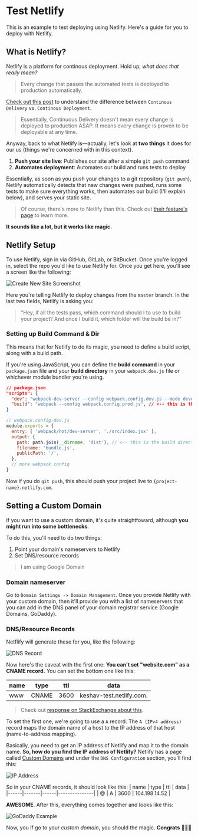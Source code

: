 # Test Netlify
This is an example to test deploying using Netlify. Here's a guide for you to deploy with Netlify.

## What is Netlify?
Netlify is a platform for continous deployment. Hold up, *what does that really mean?*

> Every change that passes the automated tests is deployed to production automatically.

[Check out this post](https://puppet.com/blog/continuous-delivery-vs-continuous-deployment-what-s-diff) to understand the difference between `Continous Delivery` vs. `Continous Deployment`.

> Essentially, Continuous Delivery doesn't mean every change is deployed to production ASAP. It means every change is proven to be deployable at any time.

Anyway, back to what Netlify is—actually, let's look at **two things** it does for our us (things we're concerned with in this context).

1. **Push your site live**: Publishes our site after a simple `git push` command
2. **Automates deployment**: Automates our build and runs tests to deploy

Essentially, as soon as you push your changes to a git repository (`git push`), Netlify automatically detects that new changes were pushed, runs some tests to make sure everything works, then automates our build (I'll explain below), and serves your static site.

> Of course, there's more to Netlify than this. Check out [their feature's page](https://www.netlify.com/features/) to learn more.

**It sounds like a lot, but it works like magic.**

## Netlify Setup
To use Netlify, sign in via GitHub, GitLab, or BitBucket. Once you're logged in, select the repo you'd like to use Netlify for. Once you get here, you'll see a screen like the following:

![Create New Site Screenshot](https://i.imgur.com/t4inTR1.png)

Here you're telling Netlify to deploy changes from the `master` branch. In the last two fields, Netlify is asking you:

> "Hey, if all the tests pass, which command should I to use to build your project? And once I build it, which folder will the build be in?"

### Setting up Build Command & Dir
This means that for Netlify to do its magic, you need to define a build script, along with a build path.

If you're using JavaScript, you can define the **build command** in your `package.json` file and your **build directory** in your `webpack.dev.js` file or whichever module bundler you're using.

```json
// package.json
"scripts": {
  "dev": "webpack-dev-server --config webpack.config.dev.js --mode development --color",
  "build": "webpack --config webpack.config.prod.js", // <-- this is the build command
}
```

```js
// webpack.config.dev.js
module.exports = {
  entry: [ 'webpack/hot/dev-server', './src/index.jsx' ],
  output: {
    path: path.join(__dirname, 'dist'), // <-- this is the build directory
    filename: 'bundle.js',
    publicPath: '/',
  },
  // more webpack config
}
```

Now if you do `git push`, this should push your project live to `{project-name}.netlify.com`.

## Setting a Custom Domain
If you want to use a custom domain, it's quite straightfoward, although **you might run into some bottlenecks**.

To do this, you'll need to do two things:
1. Point your domain's nameservers to Netlify
2. Set DNS/resource records

> I am using Google Domain

### Domain nameserver
Go to `Domain Settings -> Domain Management`. Once you provide Netlify with your custom domain, then it'll provide you with a list of nameservers that you can add in the DNS panel of your domain registrar service (Google Domains, GoDaddy).

### DNS/Resource Records
Netflify will generate these for you, like the following:

![DNS Record](https://i.imgur.com/YRolkiX.jpg)

Now here's the caveat with the first one:
**You can't set "website.com" as a CNAME record.** You can set the bottom one like this:

| name | type  | ttl  | data                     |
|------|-------|------|--------------------------|
| www  | CNAME | 3600 | keshav-test.netlify.com. |

> Check out [response on StackExchange about this](https://superuser.com/a/264914).

To set the first one, we're going to use a `A` record. The `A (IPv4 address)` record maps the domain name of a host to the IP address of that host (name-to-address mapping).

Basically, you need to get an IP address of Netlify and map it to the domain name. **So, how do you find the IP address of Netlify?** Netlify has a page called [Custom Domains](https://www.netlify.com/docs/custom-domains/#dns-configuration) and under the `DNS Configuration` section, you'll find this:

![IP Address](https://i.imgur.com/HBRR9dO.jpg)

So in your CNAME records, it should look like this:
| name | type  | ttl  | data          |
|------|-------|------|---------------|
|  @   |   A   | 3600 | 104.198.14.52 |

**AWESOME**. After this, everything comes together and looks like this:

![GoDaddy Example](https://i.imgur.com/k2jUS3D.jpg)

Now, you if go to your *custom domain*, you should the magic. **Congrats** 🎉🎈🎊
